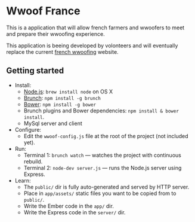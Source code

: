 # Wwoof France

This is a application that will allow french farmers and wwoofers to meet and prepare their wwoofing experience.

This application is beeing developed by volonteers and will eventually replace the current [french wwoofing](http://www.wwoof.fr) website.

## Getting started
* Install:
    * [Node.js](http://nodejs.org): `brew install node` on OS X
    * [Brunch](http://brunch.io): `npm install -g brunch`
    * [Bower](http://bower.io): `npm install -g bower`
    * Brunch plugins and Bower dependencies: `npm install & bower install`.
    * MySql server and client
* Configure:
    * Edit the `wwoof-config.js` file at the root of the project (not included yet).
* Run:
    * Terminal 1: `brunch watch` — watches the project with continuous rebuild.
    * Terminal 2: `node-dev server.js` — runs the Node.js server using Express.
* Learn:
    * The `public/` dir is fully auto-generated and served by HTTP server.
    * Place in `app/assets/` static files you want to be copied from to `public/`.
    * Write the Ember code in the `app/` dir.
    * Write the Express code in the `server/` dir.